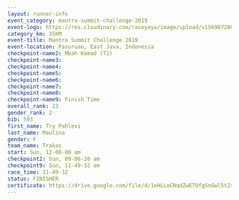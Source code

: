 ```yaml
---
layout: runner-info 
event_category: mantra-summit-challenge-2019 
event-logo: https://res.cloudinary.com/raceyaya/image/upload/v1569072809/logo/mantra-image_segrbx.jpg
category_km: 35KM 
event-title: Mantra Summit Challenge 2019 
event-location: Pasuruan, East Java, Indonesia 
checkpoint-name2: Mbah Kamad (T2) 
checkpoint-name3: 
checkpoint-name4: 
checkpoint-name5: 
checkpoint-name6: 
checkpoint-name7: 
checkpoint-name8: 
checkpoint-name9: Finish Time
overall_rank: 23
gender_rank: 2
bib: 593
first_name: Try Pahlevi
last_name: Maulina
gender: F
team_name: Trakas
start: Sun, 12-00-00 am
checkpoint2: Sun, 09-06-20 am
checkpoint9: Sun, 11-49-32 am
race_time: 11-49-32
status: FINISHER
certificate: https://drive.google.com/file/d/1eHLLoCNqdZwETOfgSnGwl5t2s-wZqTs4/view?usp=sharing
---
```

